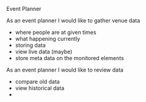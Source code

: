 Event Planner

As an event planner I would like to gather venue data

- where people are at given times
- what happening currently
- storing data
- view live data (maybe)
- store meta data on the monitored elements

As an event planner I would like to review data

- compare old data
- view historical data
-
